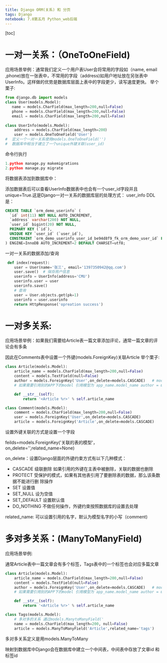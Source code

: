 ```yaml
---
title: Django ORM(关系) 和 分页
tags: Django
notebook: 7.0第五月 Python_web后端
---
```


[toc]

# 一对一关系：（OneToOneField)
应用场景举例：通常我们定义一个用户表User会将常用的字段如（name, email ,phone)放在一张表中，不常用的字段（address)如用户地址放在另张表中UserInfo。这样做的优势是数据库层面上表中的字段更少，读写速度更快。
举个栗子:
```python
from django.db import models
class User(models.Model):
   name = models.CharField(max_length=200,null=False)
   phone = models.CharField(max_length=200,null=False)
   email = models.CharField(max_length=200,null=False)
   
class UserInfo(models.Model):
    address = models.CharField(max_length=200）
    user = models.OneToOneField('User')  
#  定义一个一对一关系使用models.OneToOneField('')
#  数据库中相当于建立了一个unique外键关联(user_id) 
```
命令行执行
```python
1.python manage.py makemigrations 
2.python manage.py migrate
```
将数据表添加到数据库中：

添加数据表后可以查看UserInfo数据表中也会有一个user_id字段并且unique=True.这是Django一对一关系的数据库层的处理方式：
user_info DDL是：
```sql
CREATE TABLE `orm_demo_userinfo` (
  `id` int(11) NOT NULL AUTO_INCREMENT,
  `address` varchar(200) NOT NULL,
  `user_id` bigint(20) NOT NULL,
  PRIMARY KEY (`id`),
  UNIQUE KEY `user_id` (`user_id`),
  CONSTRAINT `orm_demo_userinfo_user_id_be94d8f9_fk_orm_demo_user_id` FOREIGN KEY (`user_id`) REFERENCES `orm_demo_user` (`id`)
) ENGINE=InnoDB AUTO_INCREMENT=2 DEFAULT CHARSET=utf8;
```
一对一关系的数据添加/查询
```python
 def index(request):
    user = User(name='张三', email='1397350942@qq.com')
    user.save()  # 保存用户信息
    userinfo = UserInfo(address='CMU')
    userinfo.user = user 
    userinfo.save()
    # 查询
    user = User.objects.get(pk=1)
    userinfo = user.userinfo 
    return HttpResponse('opreation success')
```

# 一对多关系:
应用场景举例：如果我们需要给Article表一篇文章添加评论，通常一篇文章的评论会有多条

因此在Comments表中设置一个外键(models.ForeignKey)关联Article
举个栗子:
```python
class Article(models.Model):
    article_name = models.CharField(max_length=200,null=False)
    content = models.TextField(null=False)
    author = models.ForeignKey('User',on_delete=models.CASCADE)   # models.CASECODE级联删除
    # 如果需要引用别的APP下的model 引用模型为 app_name.model_name author = models.ForeignKey('DTL_demo.User',on_delete=models.CASCADE)

    def __str__(self):
        return '<Article %r>' % self.article_name

class Comment(models.Model):
    comment = models.CharField(max_length=200,null=False)
    user = models.ForeignKey('User',on_delete=models.CASCADE)   
    article = models.ForeignKey('Article',on_delete=models.CASCADE)
```
设置外键关联的方式是设置一个字段

feilds=models.ForeignKey('关联的表的模型'，on_delete='',related_name=None)

on_delete：设置Django层面的外键约束方式有以下几种模式：

 - CASCADE 级联删除 如果引用的外键在主表中被删除，关联的数据也删除
 - PROTECT 受保护的模式，如果有其他表引用了要删除表的数据，那么该条数据不能进行删 除操作
 - SET 设置值
 - SET_NULL 设为空值
 - SET_DEFAULT 设置默认值
 - DO_NOTHING 不做任何操作，外键约束按照数据库的设置去处理
 
 
related_name: 可以设置引用的名字，默认为模型名字的小写（comment)


# 多对多关系：(ManyToManyField)

应用场景举例:

通常Article表中一篇文章会有多个标签，Tags表中的一个标签也会对应多篇文章
```python
class Article(models.Model):
    article_name = models.CharField(max_length=200,null=False)
    content = models.TextField(null=False)
    author = models.ForeignKey('User',on_delete=models.CASCADE)   # models.CASECODE级联删除
    # 如果需要引用别的APP下的model 引用模型为 app_name.model_name author = models.ForeignKey('DTL_demo.User',on_delete=models.CASCADE)

    def __str__(self):
        return '<Article %r>' % self.article_name

class Tags(models.Model):
    # 多对多的关系 通过models.ManytoManyField('
    name = models.CharField(max_length=200, null=False)
    article = models.ManyToManyField('Article',related_name='tags')
```
多对多关系定义是用models.ManyToMany

映射到数据库中Django会在数据库中建立一个中间表，中间表中存放了文章id 和标签id
